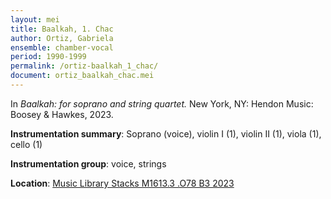 ```yaml
---
layout: mei
title: Baalkah, 1. Chac
author: Ortiz, Gabriela
ensemble: chamber-vocal
period: 1990-1999
permalink: /ortiz-baalkah_1_chac/
document: ortiz_baalkah_chac.mei
---
```


In *Baalkah: for soprano and string quartet.* New York, NY: Hendon Music: Boosey & Hawkes, 2023.


**Instrumentation summary**: Soprano (voice), violin I (1), violin II (1), viola (1), cello (1)

**Instrumentation group**: voice, strings

**Location**: <a href="https://tufts.primo.exlibrisgroup.com/permalink/01TUN_INST/1kc9gia/alma991018911278603851" target="_blank">Music Library Stacks M1613.3 .O78 B3 2023</a>